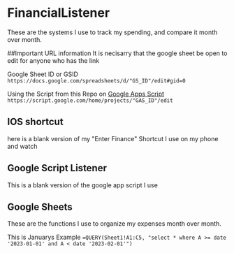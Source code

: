 # FinancialListener
These are the systems I use to track my spending, and compare it month over month.

##Important URL information
It is necisarry that the google sheet be open to edit for anyone who has the link

Google Sheet ID or GSID
`https://docs.google.com/spreadsheets/d/"GS_ID"/edit#gid=0` 

Using the Script from this Repo on <a href="https://script.google.com/home">Google Apps Script</a>
`https://script.google.com/home/projects/"GAS_ID"/edit`

## IOS shortcut
here is a blank version of my "Enter Finance" Shortcut I use on my phone and watch


## Google Script Listener
This is a blank version of the google app script I use

## Google Sheets
These are the functions I use to organize my expenses month over month.

This is Januarys Example
`=QUERY(Sheet1!A1:C5, "select * where A >= date '2023-01-01' and A < date '2023-02-01'")`

